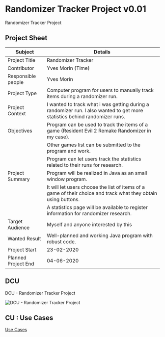 # Randomizer Tracker Project v0.01
Randomizer Tracker Project

## Project Sheet
| Subject             | Details                                                                                                                    |
| ------------------- | -------------------------------------------------------------------------------------------------------------------------- |
| Project Title       | Randomizer Tracker                                                                                                         |
| Contributor         | Yves Morin (Time)                                                                                                          |
| Responsible people  | Yves Morin                                                                                                                 |
| Project Type        | Computer program for users to manually track items during a randomizer run.                                                |
| Project Context     | I wanted to track what i was getting during a randomizer run. I also wanted to get more statistics behind randomizer runs. |
| Objectives          | Program can be used to track the items of a game (Resident Evil 2 Remake Randomizer in my case).                           |
|                     | Other games list can be submitted to the program and work.                                                                 |
|                     | Program can let users track the statistics related to their runs for research.                                             |
| Project Summary     | Program will be realized in Java as an small window program.                                                               |
|                     | It will let users choose the list of items of a game of their choice and track what they obtain using buttons.             |
|                     | A statistics page will be available to register information for randomizer research.                                       |
| Target Audience     | Myself and anyone interested by this                                                                                       |
| Wanted Result       | Well-planned and working Java program with robust code.                                                                    |
| Project Start       | 23-02-2020                                                                                                                 |
| Planned Project End | 04-06-2020                                                                                                                 |


## DCU

DCU - Randomizer Tracker Project

![DCU - Randomizer Tracker Project](https://www.plantuml.com/plantuml/png/0/TPBTQiCm38Nl_HHYLzj5tw7GtHG23V6oUpLHKg-97MIbq8sz-nHdk6K_41AXxvnZsSus2hBCus06wWGa0Bl-9D0wfaPSy2QUdP-GSOGeru7qpQv9ZXkPi3bZJpO95kCTEohhESo-RS8G68JHHqNaxrKjTJWFqWKl7aU2L-8MFHeZJZJpULV31YhqRHZTEp6yiCRgj-Jmjgndi14DBmUyQXSZbCOiWw3lrVvWhr5eV80F0_1O16m1FUor1OMByhGOYc9X5Y_qczd4TYZK1zRrio9q82Uw2NVxHLZH62x_YweagdKlMP8SE2HSxwir99ByC1RP-0UjaytEnz4957gREWEhS0hylOiaE4pamGgAdf7UMI87gqIV4ZQRzI1IPNELzfMgAbVhd6ip2-lSIvbhJ6K-pPPygp_D5m00 "DCU - Randomizer Tracker Project")


## CU : Use Cases

[Use Cases](/docs/UseCases/use_cases.md)
